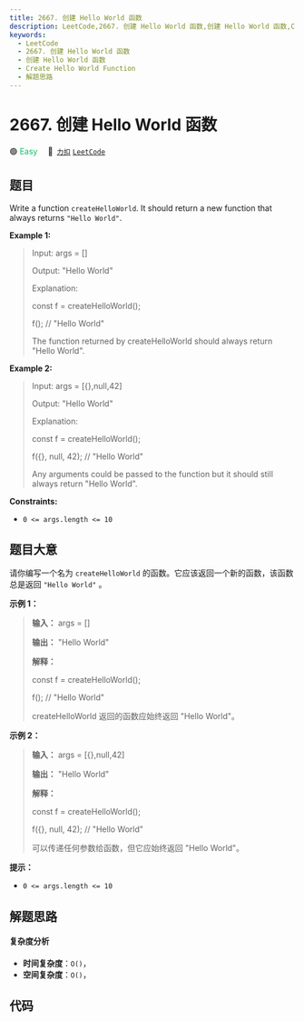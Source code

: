 ```yaml
---
title: 2667. 创建 Hello World 函数
description: LeetCode,2667. 创建 Hello World 函数,创建 Hello World 函数,Create Hello World Function,解题思路
keywords:
  - LeetCode
  - 2667. 创建 Hello World 函数
  - 创建 Hello World 函数
  - Create Hello World Function
  - 解题思路
---
```


# 2667. 创建 Hello World 函数

🟢 <font color=#15bd66>Easy</font>&emsp; 🔗&ensp;[`力扣`](https://leetcode.cn/problems/create-hello-world-function) [`LeetCode`](https://leetcode.com/problems/create-hello-world-function)

## 题目

Write a function `createHelloWorld`. It should return a new function that
always returns `"Hello World"`.



**Example 1:**

> Input: args = []
> 
> Output: "Hello World"
> 
> Explanation:
> 
> const f = createHelloWorld();
> 
> f(); // "Hello World"
> 
> 
> 
> The function returned by createHelloWorld should always return "Hello World".

**Example 2:**

> Input: args = [{},null,42]
> 
> Output: "Hello World"
> 
> Explanation:
> 
> const f = createHelloWorld();
> 
> f({}, null, 42); // "Hello World"
> 
> 
> 
> Any arguments could be passed to the function but it should still always return "Hello World".

**Constraints:**

  * `0 <= args.length <= 10`


## 题目大意

请你编写一个名为 `createHelloWorld` 的函数。它应该返回一个新的函数，该函数总是返回 `"Hello World"` 。



**示例 1：**

> 
> 
> 
> 
> 
> **输入：** args = []
> 
> **输出：** "Hello World"
> 
> **解释：**
> 
> const f = createHelloWorld();
> 
> f(); // "Hello World"
> 
> 
> 
> createHelloWorld 返回的函数应始终返回 "Hello World"。
> 
> 

**示例 2：**

> 
> 
> 
> 
> 
> **输入：** args = [{},null,42]
> 
> **输出：** "Hello World"
> 
> **解释：**
> 
> const f = createHelloWorld();
> 
> f({}, null, 42); // "Hello World"
> 
> 
> 
> 可以传递任何参数给函数，但它应始终返回 "Hello World"。
> 
> 



**提示：**

  * `0 <= args.length <= 10`


## 解题思路

#### 复杂度分析

- **时间复杂度**：`O()`，
- **空间复杂度**：`O()`，

## 代码

```javascript

```